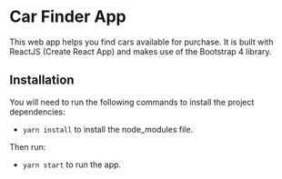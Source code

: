 # Car Finder App

This web app helps you find cars available for purchase. It is built with ReactJS (Create React App) and makes use of the Bootstrap 4 library.

## Installation

You will need to run the following commands to install the project dependencies:

* `yarn install` to install the node_modules file.

Then run:

* `yarn start` to run the app.